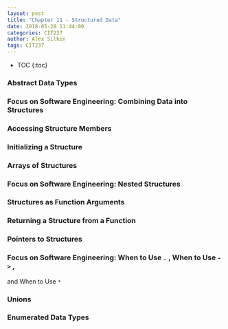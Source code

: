 ```yaml
---
layout: post
title: "Chapter 11 - Structured Data"
date: 2018-05-28 11:44:00
categories: CIT237
author: Alex Silkin
tags: CIT237
---
```


- TOC
{:toc}

### Abstract Data Types 
### Focus on Software Engineering: Combining Data into Structures 
### Accessing Structure Members
### Initializing a Structure 
### Arrays of Structures
### Focus on Software Engineering: Nested Structures
### Structures as Function Arguments 
### Returning a Structure from a Function 
### Pointers to Structures 
### Focus on Software Engineering: When to Use `.` , When to Use `->` ,
and When to Use `*`
### Unions
### Enumerated Data Types
